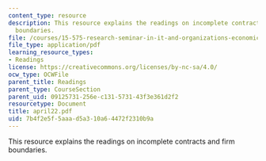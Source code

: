 ```yaml
---
content_type: resource
description: This resource explains the readings on incomplete contracts and firm
  boundaries.
file: /courses/15-575-research-seminar-in-it-and-organizations-economic-perspectives-spring-2004/7b4f2e5f5aaad5a310a64472f2310b9a_april22.pdf
file_type: application/pdf
learning_resource_types:
- Readings
license: https://creativecommons.org/licenses/by-nc-sa/4.0/
ocw_type: OCWFile
parent_title: Readings
parent_type: CourseSection
parent_uid: 09125731-256e-c131-5731-43f3e361d2f2
resourcetype: Document
title: april22.pdf
uid: 7b4f2e5f-5aaa-d5a3-10a6-4472f2310b9a
---
```

This resource explains the readings on incomplete contracts and firm boundaries.